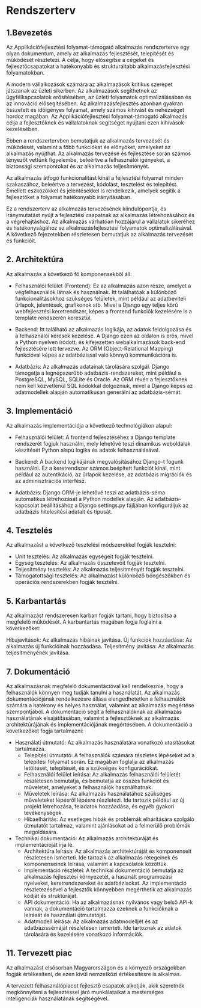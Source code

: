 # Rendszerterv

## 1.Bevezetés
Az Applikációfejlesztési folyamat-támogató alkalmazás rendszerterve egy olyan dokumentum, amely az alkalmazás fejlesztését, telepítését és működését részletezi. A célja, hogy elősegítse a cégeket és fejlesztőcsapatokat a hatékonyabb és strukturáltabb alkalmazásfejlesztési folyamatokban.

A modern vállalkozások számára az alkalmazások kritikus szerepet játszanak az üzleti sikerben. Az alkalmazások segíthetnek az ügyfélkapcsolatok erősítésében, az üzleti folyamatok optimalizálásában és az innováció elősegítésében. Az alkalmazásfejlesztés azonban gyakran összetett és időigényes folyamat, amely számos kihívást és nehézséget hordoz magában. Az Applikációfejlesztési folyamat-támogató alkalmazás célja a fejlesztőknek és vállalatoknak segítséget nyújtani ezen kihívások kezelésében.

Ebben a rendszertervben bemutatjuk az alkalmazás tervezését és működését, valamint a főbb funkciókat és előnyöket, amelyeket az alkalmazás nyújthat. Az alkalmazás tervezése és fejlesztése során számos tényezőt vettünk figyelembe, beleértve a felhasználói igényeket, a biztonsági szempontokat és az alkalmazás teljesítményét.

Az alkalmazás átfogó funkcionalitást kínál a fejlesztési folyamat minden szakaszához, beleértve a tervezést, kódolást, tesztelést és telepítést. Emellett eszközökkel és jelentésekkel is rendelkezik, amelyek segítik a fejlesztőket a folyamat hatékonyabb irányításában.

Ez a rendszerterv az alkalmazás tervezésének kiindulópontja, és iránymutatást nyújt a fejlesztési csapatnak az alkalmazás létrehozásához és a végrehajtáshoz. Az alkalmazás várhatóan hozzájárul a vállalatok sikeréhez és hatékonyságához az alkalmazásfejlesztési folyamatok optimalizálásával. A következő fejezetekben részletesen bemutatjuk az alkalmazás tervezését és funkcióit.

## 2. Architektúra
Az alkalmazás a következő fő komponensekből áll:

- Felhasználói felület (Frontend): Ez az alkalmazás azon része, amelyet a végfelhasználók látnak és használnak. Itt találhatóak a különböző funkcionalitásokhoz szükséges felületek, mint például az adatbeviteli űrlapok, jelentések, grafikonok stb. Mivel a Django egy teljes körű webfejlesztési keretrendszer, képes a frontend funkciók kezelésére is a template rendszerén keresztül.

- Backend: Itt található az alkalmazás logikája, az adatok feldolgozása és a felhasználói kérések kezelése. A Django ezen az oldalon is erős, mivel a Python nyelven íródott, és kifejezetten webalkalmazások back-end fejlesztésére lett tervezve. Az ORM (Object-Relational Mapping) funkcióval képes az adatbázissal való könnyű kommunikációra is.

- Adatbázis: Az alkalmazás adatainak tárolására szolgál. Django támogatja a legnépszerűbb adatbázis-rendszereket, mint például a PostgreSQL, MySQL, SQLite és Oracle. Az ORM révén a fejlesztőknek nem kell közvetlenül SQL kódokkal dolgozniuk, mivel a Django képes az adatmodellek alapján automatikusan generálni az adatbázis-sémát.

## 3. Implementáció
Az alkalmazás implementációja a következő technológiákon alapul:

- Felhasználói felület: A frontend fejlesztéséhez a Django template rendszerét fogjuk használni, mely lehetővé teszi dinamikus weboldalak készítését Python alapú logika és adatok felhasználásával.

- Backend: A backend logikájának megvalósításához Django-t fogunk használni. Ez a keretrendszer számos beépített funkciót kínál, mint például az autentikáció, az űrlapok kezelése, az adatbázis migrációk és az adminisztrációs interfész.

- Adatbázis: Django ORM-je lehetővé teszi az adatbázis-séma automatikus létrehozását a Python modellek alapján. Az adatbázis-kapcsolat beállításához a Django settings.py fájljában konfiguráljuk az adatbázis hitelesítési adatait és típusát.

## 4. Tesztelés

Az alkalmazást a következő tesztelési módszerekkel fogják tesztelni:
 - Unit tesztelés: Az alkalmazás egységeit fogják tesztelni.
 - Egység tesztelés: Az alkalmazás összetevőit fogják tesztelni.
 - Teljesítmény tesztelés: Az alkalmazás teljesítményét fogják tesztelni.
 - Támogatottsági tesztelés: Az alkalmazást különböző böngészőkben és operációs rendszerekben fogják tesztelni.

## 5. Karbantartás

Az alkalmazást rendszeresen karban fogják tartani, hogy biztosítsa a megfelelő működését. A karbantartás magában fogja foglalni a következőket:

Hibajavítások: Az alkalmazás hibáinak javítása.
Új funkciók hozzáadása: Az alkalmazás új funkcióinak hozzáadása.
Teljesítmény javítása: Az alkalmazás teljesítményének javítása.

## 7. Dokumentáció

Az alkalmazásnak megfelelő dokumentációval kell rendelkeznie, hogy a felhasználók könnyen meg tudják tanulni a használatát. 
Az alkalmazás dokumentációjának rendelkezésre állása elengedhetetlen a felhasználók számára a hatékony és helyes használat, valamint az alkalmazás megértése szempontjából. 
A dokumentáció segít a felhasználóknak az alkalmazás használatának elsajátításában, valamint a fejlesztőknek az alkalmazás architektúrájának és implementációjának megértésében. 
A dokumentáció a következőket fogja tartalmazni:
+ Használati útmutató: Az alkalmazás használatára vonatkozó utasításokat tartalmazza.
    - Telepítési útmutató: A felhasználók számára részletes lépéseket ad a telepítési folyamat során. Ez magában foglalja az alkalmazás letöltését, telepítését, és a szükséges konfigurációkat.
    - Felhasználói felület leírása: Az alkalmazás felhasználói felületét részletesen bemutatja, és bemutatja az összes funkciót és műveletet, amelyeket a felhasználók használhatnak.
    - Műveletek leírása: Az alkalmazás használatához szükséges műveleteket lépésről lépésre részletezi. Ide tartozik például az új projekt létrehozása, feladatok hozzáadása, és egyéb gyakori tevékenységek.
    - Hibaelhárítás: Az esetleges hibák és problémák elhárítására szolgáló útmutatót tartalmaz, valamint ajánlásokat ad a felmerülő problémák megoldására.
+ Technikai dokumentáció: Az alkalmazás architektúráját és implementációját írja le.
    - Architektúra leírása: Az alkalmazás architektúráját és komponenseit részletesen ismerteti. Ide tartozik az alkalmazás rétegeinek és komponenseinek leírása, valamint a kapcsolatok közöttük.
    - Implementáció részletei: A technikai dokumentáció bemutatja az alkalmazás fejlesztési környezetét, a használt programozási nyelveket, keretrendszereket és adatbázisokat. Az implementáció részletezésével a fejlesztők könnyebben megérthetik az alkalmazás kódját és struktúráját.
    - API dokumentáció: Ha az alkalmazásnak nyilvános vagy belső API-k vannak, a dokumentáció tartalmazza ezeknek a funkcióknak a leírását és használati útmutatóját.
    - Adatmodell leírása: Az alkalmazás adatmodelljét és az adatbázissémáját részletesen ismerteti. Ide tartoznak az adatok tárolására és kezelésére vonatkozó információk.

## 11. Tervezett piac

Az alkalmazást elsősorban Magyarországon és a környező országokban fogják értékesíteni, de ezen kívül nemzetközi értékesítésre is alkalmas.

A tervezett felhasználópiacot fejlesztő csapatok alkotják, akik szeretnék megkönnyíteni a fejlesztéssel járó munkálataikat a mesterséges inteligenciák használatának segítségével.